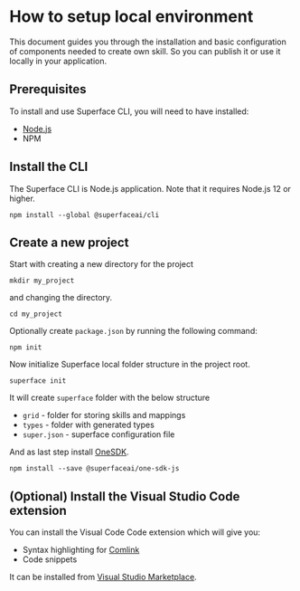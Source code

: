 # How to setup local environment

This document guides you through the installation and basic configuration of components needed to create own skill. So you can publish it or use it locally in your application.

## Prerequisites

To install and use Superface CLI, you will need to have installed:

- [Node.js](https://nodejs.dev/learn/how-to-install-nodejs)
- NPM

## Install the CLI

The Superface CLI is Node.js application. Note that it requires Node.js 12 or higher.

```shell
npm install --global @superfaceai/cli
```

## Create a new project

Start with creating a new directory for the project

```shell
mkdir my_project
```

and changing the directory.

```shell
cd my_project
```

Optionally create `package.json` by running the following command:

```shell
npm init
```

Now initialize Superface local folder structure in the project root.

```shell
superface init
```

It will create `superface` folder with the below structure

- `grid` - folder for storing skills and mappings
- `types` - folder with generated types
- `super.json` - superface configuration file

And as last step install [OneSDK](https://github.com/superfaceai/one-sdk-js).

```shell
npm install --save @superfaceai/one-sdk-js
```

## (Optional) Install the Visual Studio Code extension

You can install the Visual Code Code extension which will give you:

- Syntax highlighting for [Comlink](#todo)
- Code snippets

It can be installed from [Visual Studio Marketplace](https://marketplace.visualstudio.com/items?itemName=superfaceai.superface-language-client-vscode).
